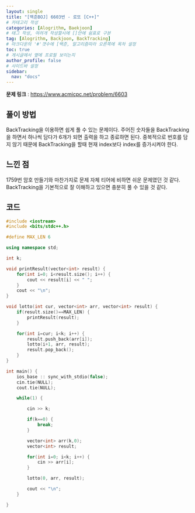 ```yaml
---
layout: single
title: "[백준BOJ] 6603번 - 로또 [C++]"
# 카테고리 작성
categories: [Alogrithm, Baekjoon]
# 태그 작성, 여려개 작성할시에 []안에 쉼표로 구분
tag: [Alogrithm, Backjoon, BackTracking]
# 마크다운의 '#'갯수에 [백준, 알고리즘따라 오른쪽에 목차 설정
toc: true
# 게시글에서 옆에 프로필 보이는지
author_profile: false
# 사이드바 설정
sidebar:
  nav: "docs"
---
```


**문제 링크** : <https://www.acmicpc.net/problem/6603>

## 풀이 방법

BackTracking을 이용하면 쉽게 풀 수 있는 문제이다.
주어진 숫자들을 BackTracking을 하면서 하나씩 담다가 6개가 되면 출력을 하고 종료하면 된다.
중복적으로 번호를 담지 않기 때문에 BackTracking을 할때 현재 index보다 index를 증가시켜야 한다.

## 느낀 점

1759번 암호 만들기와 마찬가지로 문제 자체 티어에 비하면 쉬운 문제였던 것 같다.
BackTracking을 기본적으로 잘 이해하고 있으면 충분히 풀 수 있을 것 같다.

## 코드

```c++
#include <iostream>
#include <bits/stdc++.h>

#define MAX_LEN 6

using namespace std;

int k;

void printResult(vector<int> result) {
	for(int i=0; i<result.size(); i++) {
		cout << result[i] << " ";
	}
	cout << "\n";
}

void lotto(int cur, vector<int> arr, vector<int> result) {
	if(result.size()==MAX_LEN) {
		printResult(result);
	}

	for(int i=cur; i<k; i++) {
		result.push_back(arr[i]);
		lotto(i+1, arr, result);
		result.pop_back();
	}
}

int main() {
	ios_base :: sync_with_stdio(false);
	cin.tie(NULL);
	cout.tie(NULL);

	while(1) {

		cin >> k;

		if(k==0) {
			break;
		}

		vector<int> arr(k,0);
		vector<int> result;

		for(int i=0; i<k; i++) {
			cin >> arr[i];
		}

		lotto(0, arr, result);

		cout << "\n";
	}

}
```
